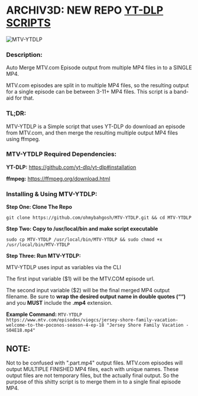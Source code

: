 
# ARCHIV3D: NEW REPO [YT-DLP SCRIPTS](https://github.com/ohmybahgosh/YT-DLP-SCRIPTS)


![MTV-YTDLP](https://i.imgur.com/5DdrW5s.png)
### **Description:**
Auto Merge MTV.com Episode output from multiple MP4 files in to a SINGLE MP4. 

MTV.com episodes are split in to multiple MP4 files, so the resulting output for a single episode can be between 3-11+ MP4 files.
This script is a band-aid for that.


### **TL;DR:**

MTV-YTDLP is a Simple script that uses YT-DLP do download an episode from MTV.com, and then merge the resulting multiple output MP4 files using ffmpeg.


### **MTV-YTDLP Required Dependencies:**

**YT-DLP:**
https://github.com/yt-dlp/yt-dlp#installation

**ffmpeg:**
https://ffmpeg.org/download.html  
  
  
  
### **Installing & Using MTV-YTDLP:**

**Step One: Clone The Repo**

`git clone https://github.com/ohmybahgosh/MTV-YTDLP.git && cd MTV-YTDLP`


**Step Two: Copy to /usr/local/bin and make script executable**

`sudo cp MTV-YTDLP /usr/local/bin/MTV-YTDLP && sudo chmod +x /usr/local/bin/MTV-YTDLP`


**Step Three: Run MTV-YTDLP:**

MTV-YTDLP uses input as variables via the CLI

The first input variable ($1) will be the MTV.COM episode url.  

The second input variable ($2) will be the final merged MP4 output filename. Be sure to **wrap the desired output name in double quotes (““)** and you **MUST** include the **.mp4** extension.


**Example Command:**
`MTV-YTDLP https://www.mtv.com/episodes/viogcs/jersey-shore-family-vacation-welcome-to-the-poconos-season-4-ep-18 "Jersey Shore Family Vacation - S04E18.mp4"`



## **NOTE:**
Not to be confused with ".part.mp4" output files. MTV.com episodes will output MULTIPLE FINISHED MP4 files, each with unique names.  These output files are not temporary files, but the actually final output. So the purpose of this shitty script is to merge them in to a single final episode MP4.

